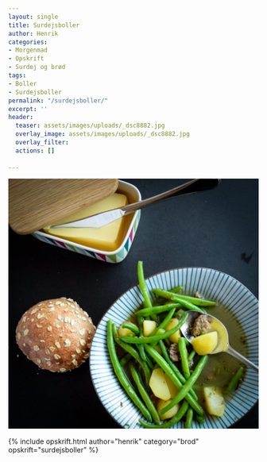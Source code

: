 ```yaml
---
layout: single
title: Surdejsboller
author: Henrik
categories:
- Morgenmad
- Opskrift
- Surdej og brød
tags:
- Boller
- Surdejsboller
permalink: "/surdejsboller/"
excerpt: ''
header:
  teaser: assets/images/uploads/_dsc8882.jpg
  overlay_image: assets/images/uploads/_dsc8882.jpg
  overlay_filter: 
  actions: []

---
```

![](assets/images/uploads/_dsc8882.jpg)

{% include opskrift.html author="henrik" category="brod" opskrift="surdejsboller" %}